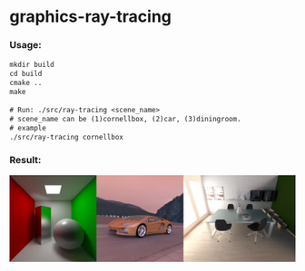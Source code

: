 # graphics-ray-tracing

### Usage:
```shell
mkdir build
cd build
cmake ..
make

# Run: ./src/ray-tracing <scene_name>
# scene_name can be (1)cornellbox, (2)car, (3)diningroom.
# example
./src/ray-tracing cornellbox
```


### Result:
![img](img/result.png)

